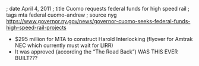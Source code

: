 ; date April 4, 2011
; title Cuomo requests federal funds for high speed rail
; tags mta federal cuomo-andrew
; source nyg https://www.governor.ny.gov/news/governor-cuomo-seeks-federal-funds-high-speed-rail-projects

- $295 million for MTA to construct Harold Interlocking (flyover for Amtrak NEC which currently must wait for LIRR)
- It was approved (according the “The Road Back”) WAS THIS EVER BUILT???  
